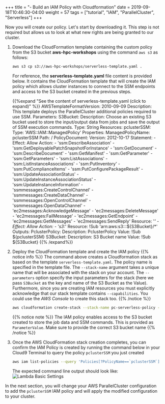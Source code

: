 +++
title = "- Build an IAM Policy with Cloudformation"
date = 2019-09-18T10:46:30-04:00
weight = 57
tags = ["tutorial", "IAM", "ParallelCluster", "Serverless"]
+++

Now you will create our policy. Let's start by downloading it. This step is not required but allows us to look at what new rights are being granted to our cluster.

1. Download the CloudFormation template containing the custom policy from the S3 bucket **aws-hpc-workshops** using the command `aws s3` as follows:
    ```bash
    aws s3 cp s3://aws-hpc-workshops/serverless-template.yaml .
    ```
    For reference, the **serverless-template.yaml** file content is provided below. It contains the CloudFormation template that will create the IAM policy which allows cluster instances to connect to the SSM endpoints and access to the S3 bucket created in the previous steps.


    {{%expand "See the content of serverless-template.yaml (click to expand)" %}}
    AWSTemplateFormatVersion: 2010-09-09
    Description: This template deploys the ParallelCluster additional policies required to use SSM.
    Parameters:
      S3Bucket:
        Description: Choose an existing S3 bucket used to store the input/output data from jobs and save the    output of SSM execution commands.
        Type: String
    Resources:
      pclusterSSM:
        Type: 'AWS::IAM::ManagedPolicy'
        Properties:
          ManagedPolicyName: pclusterSSM
          Path: /
          PolicyDocument:
            Version: 2012-10-17
            Statement:
              - Effect: Allow
                Action:
                  - 'ssm:DescribeAssociation'
                  - 'ssm:GetDeployablePatchSnapshotForInstance'
                  - 'ssm:GetDocument'
                  - 'ssm:DescribeDocument'
                  - 'ssm:GetManifest'
                  - 'ssm:GetParameter'
                  - 'ssm:GetParameters'
                  - 'ssm:ListAssociations'
                  - 'ssm:ListInstanceAssociations'
                  - 'ssm:PutInventory'
                  - 'ssm:PutComplianceItems'
                  - 'ssm:PutConfigurePackageResult'
                  - 'ssm:UpdateAssociationStatus'
                  - 'ssm:UpdateInstanceAssociationStatus'
                  - 'ssm:UpdateInstanceInformation'
                  - 'ssmmessages:CreateControlChannel'
                  - 'ssmmessages:CreateDataChannel'
                  - 'ssmmessages:OpenControlChannel'
                  - 'ssmmessages:OpenDataChannel'
                  - 'ec2messages:AcknowledgeMessage'
                  - 'ec2messages:DeleteMessage'
                  - 'ec2messages:FailMessage'
                  - 'ec2messages:GetEndpoint'
                  - 'ec2messages:GetMessages'
                  - 'ec2messages:SendReply'
                Resource: '*'
              - Effect: Allow
                Action:
                  - 's3:*'
                Resource: !Sub 'arn:aws:s3:::${S3Bucket}/*'
    Outputs:
      PclusterPolicy:
        Description: PclusterPolicy
        Value: !Sub ${pclusterSSM}
      S3Bucket:
        Description: S3 Bucket name
        Value: !Sub ${S3Bucket}
    {{% /expand%}}

2. Deploy the CloudFormation template and create the IAM policy
    {{% notice info %}}
The command above creates a Cloudformation stack as based on the template `serverless-template.yaml`. The policy name is specified in the template file. The `--stack-name` argument takes a unique name that will be associated with the stack on your account. The `--parameters` option specify the input parameters for the stack (here we pass `S3Bucket` as the key and name of the S3 Bucket as the Value). Furthermore, since you are creating IAM resources you must explicitly acknowledge that our stack template contains `--capabilities`. You could use the *AWS Console* to create this stack too.
{{% /notice %}}

    ```bash
    aws cloudformation create-stack --stack-name pc-serverless-policy --parameters ParameterKey=S3Bucket,ParameterValue=serverless-${BUCKET_POSTFIX} --template-body file://serverless-template.yaml --capabilities CAPABILITY_NAMED_IAM
    ```
    {{% notice note %}}
The IAM policy enables access to the S3 bucket created to store the job data and SSM commands. This is provided as `ParameterValue`. Make sure to provide the correct S3 bucket name
{{% /notice %}}

3. Once the AWS CloudFormation stack creation completes, you can confirm the IAM Policy is created by running the command below in your Cloud9 Terminal to query the policy `pclusterSSM` you just created

   ```bash
   aws iam list-policies --query 'Policies[?PolicyName==`pclusterSSM`]'
   ```

   The expected command line output should look like:
![Lambda Basic Settings](/images/serverless/iam-policy-result.png)

In the next section, you will change your AWS ParallelCluster configuration to add the `pclusterSSM` IAM policy and will apply the modified configuration to your cluster.


<!-- {{% notice tip %}}
You don't actually need to download the Cloudformation template to your Cloud9 instance. Indeed, it is possible to run Cloudformation templates that are already stored on S3. For that matter you could replace the `--template-file file://serverless-template.yaml` by the argument `--template-url https://aws-hpc-workshops.s3.amazonaws.com/serverless-template.yaml` and it will work as well.
{{% /notice %}} -->
